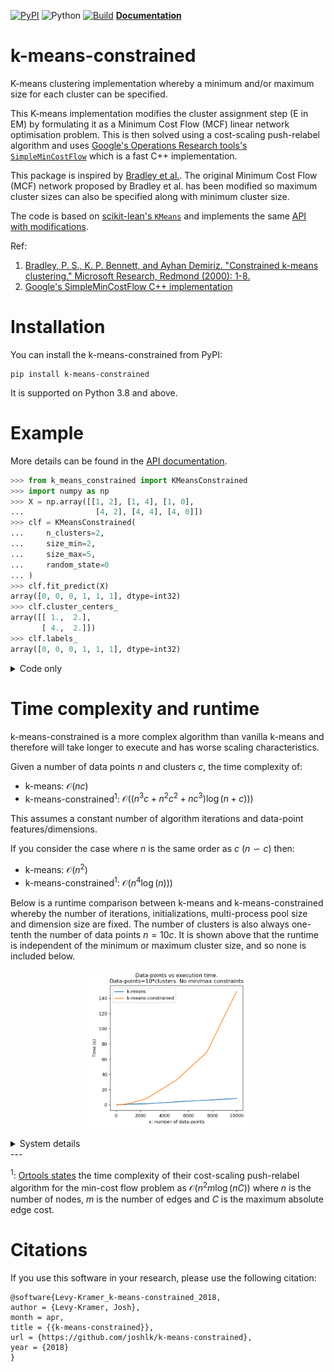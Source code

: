 [![PyPI](https://img.shields.io/pypi/v/k-means-constrained)](https://pypi.org/project/k-means-constrained/)
![Python](https://img.shields.io/badge/python-3.8%20%7C%203.9%20%7C%203.10%20%7C%203.11-blue)
[![Build](https://github.com/joshlk/k-means-constrained/actions/workflows/build_wheels.yml/badge.svg)](https://github.com/joshlk/k-means-constrained/actions/workflows/build_wheels.yml)
[**Documentation**](https://joshlk.github.io/k-means-constrained/)

# k-means-constrained

K-means clustering implementation whereby a minimum and/or maximum size for each
cluster can be specified.

This K-means implementation modifies the cluster assignment step (E in EM)
by formulating it as a Minimum Cost Flow (MCF) linear network
optimisation problem. This is then solved using a cost-scaling
push-relabel algorithm and uses [Google's Operations Research tools's
`SimpleMinCostFlow`](https://developers.google.com/optimization/flow/mincostflow)
which is a fast C++ implementation.

This package is inspired by [Bradley et al.](https://www.microsoft.com/en-us/research/wp-content/uploads/2016/02/tr-2000-65.pdf).
The original Minimum Cost Flow (MCF) network proposed by Bradley et al.
has been modified so maximum cluster sizes can also be specified along
with minimum cluster size.

The code is based on [scikit-lean's `KMeans`](https://scikit-learn.org/0.19/modules/generated/sklearn.cluster.KMeans.html)
and implements the same [API with modifications](https://joshlk.github.io/k-means-constrained/).

Ref:

1. [Bradley, P. S., K. P. Bennett, and Ayhan Demiriz. "Constrained k-means clustering."
   Microsoft Research, Redmond (2000): 1-8.](https://www.microsoft.com/en-us/research/wp-content/uploads/2016/02/tr-2000-65.pdf)
2. [Google's SimpleMinCostFlow C++ implementation](https://github.com/google/or-tools/blob/master/ortools/graph/min_cost_flow.h)

# Installation

You can install the k-means-constrained from PyPI:

```
pip install k-means-constrained
```

It is supported on Python 3.8 and above.

# Example

More details can be found in the [API documentation](https://joshlk.github.io/k-means-constrained/).

```python
>>> from k_means_constrained import KMeansConstrained
>>> import numpy as np
>>> X = np.array([[1, 2], [1, 4], [1, 0],
...                [4, 2], [4, 4], [4, 0]])
>>> clf = KMeansConstrained(
...     n_clusters=2,
...     size_min=2,
...     size_max=5,
...     random_state=0
... )
>>> clf.fit_predict(X)
array([0, 0, 0, 1, 1, 1], dtype=int32)
>>> clf.cluster_centers_
array([[ 1.,  2.],
       [ 4.,  2.]])
>>> clf.labels_
array([0, 0, 0, 1, 1, 1], dtype=int32)
```

<details>
  <summary>Code only</summary>
    
```
from k_means_constrained import KMeansConstrained
import numpy as np
X = np.array([[1, 2], [1, 4], [1, 0],
                [4, 2], [4, 4], [4, 0]])
clf = KMeansConstrained(
     n_clusters=2,
     size_min=2,
     size_max=5,
     random_state=0
 )
clf.fit_predict(X)
clf.cluster_centers_
clf.labels_
```
    
</details>

# Time complexity and runtime

k-means-constrained is a more complex algorithm than vanilla k-means and therefore will take longer to execute and has worse scaling characteristics.

Given a number of data points $n$ and clusters $c$, the time complexity of:

- k-means: $\mathcal{O}(nc)$
- k-means-constrained<sup>1</sup>: $\mathcal{O}((n^3c+n^2c^2+nc^3)\log(n+c)))$

This assumes a constant number of algorithm iterations and data-point features/dimensions.

If you consider the case where $n$ is the same order as $c$ ($n \backsim c$) then:

- k-means: $\mathcal{O}(n^2)$
- k-means-constrained<sup>1</sup>: $\mathcal{O}(n^4\log(n)))$

Below is a runtime comparison between k-means and k-means-constrained whereby the number of iterations, initializations, multi-process pool size and dimension size are fixed. The number of clusters is also always one-tenth the number of data points $n=10c$. It is shown above that the runtime is independent of the minimum or maximum cluster size, and so none is included below.

<p align="center">
<img src="https://raw.githubusercontent.com/joshlk/k-means-constrained/master/etc/execution_time.png" alt="Data-points vs execution time for k-means vs k-means-constrained. Data-points=10*clusters. No min/max constraints" width="50%" height="50%">
</p>

<details>
  <summary>System details</summary>
    
* OS: Linux-5.15.0-75-generic-x86_64-with-glibc2.35
* CPU: AMD EPYC 7763 64-Core Processor
* CPU cores: 120
* k-means-constrained version: 0.7.3
* numpy version: 1.24.2
* ortools version: 9.6.2534
* joblib version: 1.3.1
* sklearn version: 1.3.0
</details>
---

<sup>1</sup>: [Ortools states](https://developers.google.com/optimization/reference/graph/min_cost_flow) the time complexity of their cost-scaling push-relabel algorithm for the min-cost flow problem as $\mathcal{O}(n^2m\log(nC))$ where $n$ is the number of nodes, $m$ is the number of edges and $C$ is the maximum absolute edge cost.

# Citations

If you use this software in your research, please use the following citation:

```
@software{Levy-Kramer_k-means-constrained_2018,
author = {Levy-Kramer, Josh},
month = apr,
title = {{k-means-constrained}},
url = {https://github.com/joshlk/k-means-constrained},
year = {2018}
}
```
